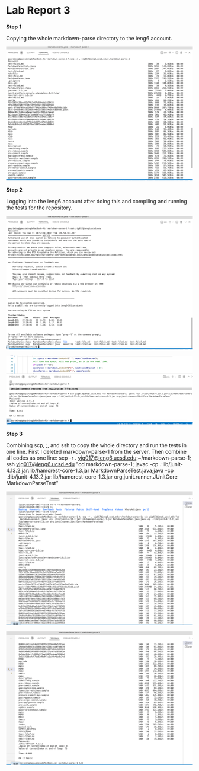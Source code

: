 # Lab Report 3

__Step 1__

Copying the whole markdown-parse directory to the ieng6 account.

![Image][11]

[11]: 1.png

__Step 2__

Logging into the ieng6 account after doing this and compiling and running the tests for the repository.

![Image][12]

[12]: 2.png

![Image][16]

[16]: 6.png

__Step 3__

Combining scp, ;, and ssh to copy the whole directory and run the tests in one line.
First I deleted markdown-parse-1 from the server.
Then combine all codes as one line:
scp -r . yig017@ieng6.ucsd.edu:~/markdown-parse-1; ssh yig017@ieng6.ucsd.edu "cd markdown-parse-1; javac -cp .:lib/junit-4.13.2.jar:lib/hamcrest-core-1.3.jar MarkdownParseTest.java;java -cp .:lib/junit-4.13.2.jar:lib/hamcrest-core-1.3.jar org.junit.runner.JUnitCore MarkdownParseTest"

![Image][14]

[14]: 4.png

![Image][15]

[15]: 5.png
